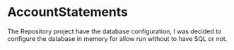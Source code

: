 # AccountStatements
The Repository project have the database configuration,
I was decided to configure the database in memory for allow run without to have SQL or not.
